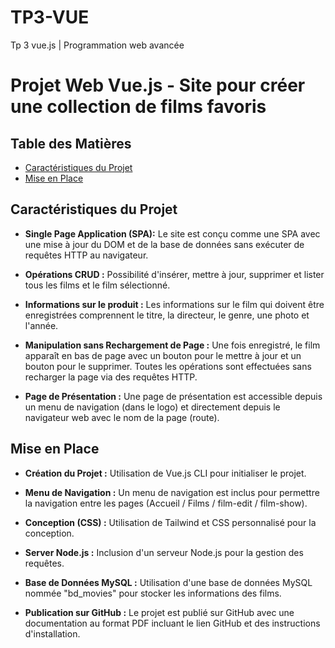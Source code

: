 # TP3-VUE
Tp 3 vue.js | Programmation web avancée
# Projet Web Vue.js - Site pour créer une collection de films favoris

## Table des Matières
- [Caractéristiques du Projet](#caractéristiques-du-projet)
- [Mise en Place](#mise-en-place)

## Caractéristiques du Projet

- **Single Page Application (SPA):** Le site est conçu comme une SPA avec une mise à jour du DOM et de la base de données sans exécuter de requêtes HTTP au navigateur.

- **Opérations CRUD :** Possibilité d'insérer, mettre à jour, supprimer et lister tous les films et le film sélectionné.

- **Informations sur le produit :** Les informations sur le film qui doivent être enregistrées comprennent le titre, la directeur, le genre, une photo et l'année.

- **Manipulation sans Rechargement de Page :** Une fois enregistré, le film apparaît en bas de page avec un bouton pour le mettre à jour et un bouton pour le supprimer. Toutes les opérations sont effectuées sans recharger la page via des requêtes HTTP.

- **Page de Présentation :** Une page de présentation est accessible depuis un menu de navigation (dans le logo) et directement depuis le navigateur web avec le nom de la page (route).

## Mise en Place

- **Création du Projet :** Utilisation de Vue.js CLI pour initialiser le projet.

- **Menu de Navigation :** Un menu de navigation est inclus pour permettre la navigation entre les pages (Accueil / Films / film-edit / film-show).

- **Conception (CSS) :** Utilisation de Tailwind et CSS personnalisé pour la conception.

- **Server Node.js :** Inclusion d'un serveur Node.js pour la gestion des requêtes.

- **Base de Données MySQL :** Utilisation d'une base de données MySQL nommée "bd_movies" pour stocker les informations des films.

- **Publication sur GitHub :** Le projet est publié sur GitHub avec une documentation au format PDF incluant le lien GitHub et des instructions d'installation.


